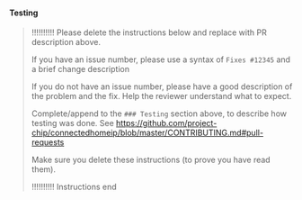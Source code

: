 
#### Testing

> !!!!!!!!!! Please delete the instructions below and replace with PR
> description above.
>
> If you have an issue number, please use a syntax of `Fixes #12345` and a brief
> change description
>
> If you do not have an issue number, please have a good description of the
> problem and the fix. Help the reviewer understand what to expect.
>
> Complete/append to the `### Testing` section above, to describe how testing
> was done. See
> <https://github.com/project-chip/connectedhomeip/blob/master/CONTRIBUTING.md#pull-requests>
>
> Make sure you delete these instructions (to prove you have read them).
>
> !!!!!!!!!! Instructions end
